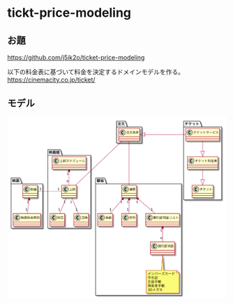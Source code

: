 # tickt-price-modeling
## お題
https://github.com/j5ik2o/ticket-price-modeling

以下の料金表に基づいて料金を決定するドメインモデルを作る。  
https://cinemacity.co.jp/ticket/

## モデル
![モデル](./doc/models.png "モデル")
